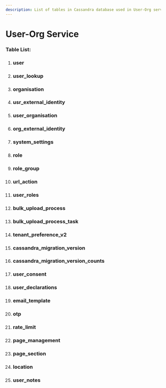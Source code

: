 ```yaml
---
description: List of tables in Cassandra database used in User-Org service
---
```


# User-Org Service

### Table List:

1. ### **user**
2. ### user\_lookup
3. ### organisation
4. ### usr\_external\_identity
5. ### user\_organisation
6. ### org\_external\_identity
7. ### system\_settings
8. ### role
9. ### role\_group
10. ### url\_action
11. ### user\_roles
12. ### bulk\_upload\_process
13. ### bulk\_upload\_process\_task
14. ### tenant\_preference\_v2
15. ### cassandra\_migration\_version
16. ### cassandra\_migration\_version\_counts
17. ### user\_consent
18. ### user\_declarations
19. ### email\_template
20. ### otp
21. ### rate\_limit
22. ### page\_management
23. ### page\_section
24. ### location
25. ### user\_notes

